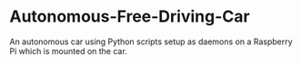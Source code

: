 # Autonomous-Free-Driving-Car
An autonomous car using Python scripts setup as daemons on a Raspberry Pi which is mounted on the car. 
